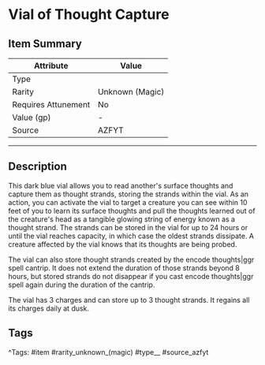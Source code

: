 # Vial of Thought Capture

## Item Summary

| Attribute            | Value                        |
|----------------------|------------------------------|
| Type                 |   |
| Rarity               | Unknown (Magic)             |
| Requires Attunement  | No                |
| Value (gp)           | -    |
| Source               | AZFYT |

---

## Description

This dark blue vial allows you to read another's surface thoughts and capture them as thought strands, storing the strands within the vial. As an action, you can activate the vial to target a creature you can see within 10 feet of you to learn its surface thoughts and pull the thoughts learned out of the creature's head as a tangible glowing string of energy known as a thought strand. The strands can be stored in the vial for up to 24 hours or until the vial reaches capacity, in which case the oldest strands dissipate. A creature affected by the vial knows that its thoughts are being probed.

The vial can also store thought strands created by the encode thoughts|ggr spell cantrip. It does not extend the duration of those strands beyond 8 hours, but stored strands do not disappear if you cast encode thoughts|ggr spell again during the duration of the cantrip.

The vial has 3 charges and can store up to 3 thought strands. It regains all its charges daily at dusk.

## Tags

^Tags: #item #rarity_unknown_(magic) #type__ #source_azfyt